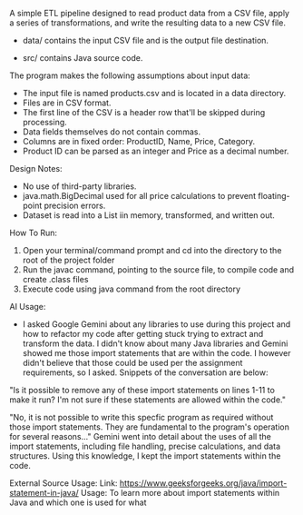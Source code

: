 A simple ETL pipeline designed to read product data from a CSV file, apply a series of transformations, and write the resulting data to a new CSV file. 

- data/ contains the input CSV file and is the output file destination.

- src/ contains Java source code.

The program makes the following assumptions about input data:
- The input file is named products.csv and is located in a data directory.
- Files are in CSV format.
- The first line of the CSV is a header row that'll be skipped during processing.
- Data fields themselves do not contain commas.
- Columns are in fixed order: ProductID, Name, Price, Category.
- Product ID can be parsed as an integer and Price as a decimal number.

Design Notes:
- No use of third-party libraries.
- java.math.BigDecimal used for all price calculations to prevent floating-point precision errors.
- Dataset is read into a List iin memory, transformed, and written out.

How To Run: 
1. Open your terminal/command prompt and cd into the directory to the root of the project folder
2. Run the javac command, pointing to the source file, to compile code and create .class files
3. Execute code using java command from the root directory

AI Usage:
- I asked Google Gemini about any libraries to use during this project and how to refactor my code after getting stuck trying to extract and transform the data. I didn't know about many Java libraries and Gemini showed me those import statements that are within the code. I however didn't believe that those could be used per the assignment requirements, so I asked. Snippets of the conversation are below:

"Is it possible to remove any of these import statements on lines 1-11 to make it run? I'm not sure if these statements are allowed within the code."

"No, it is not possible to write this specfic program as required without those import statements. They are fundamental to the program's operation for several reasons..." Gemini went into detail about the uses of all the import statements, including file handling, precise calculations, and data structures. Using this knowledge, I kept the import statements within the code.

External Source Usage:
Link: https://www.geeksforgeeks.org/java/import-statement-in-java/
Usage: To learn more about import statements within Java and which one is used for what 
